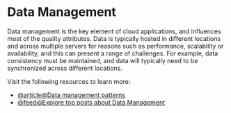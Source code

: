 # Data Management

Data management is the key element of cloud applications, and influences most of the quality attributes. Data is typically hosted in different locations and across multiple servers for reasons such as performance, scalability or availability, and this can present a range of challenges. For example, data consistency must be maintained, and data will typically need to be synchronized across different locations.

Visit the following resources to learn more:

- [@article@Data management patterns](https://learn.microsoft.com/en-us/azure/architecture/patterns/category/data-management)
- [@feed@Explore top posts about Data Management](https://app.daily.dev/tags/data-management?ref=roadmapsh)